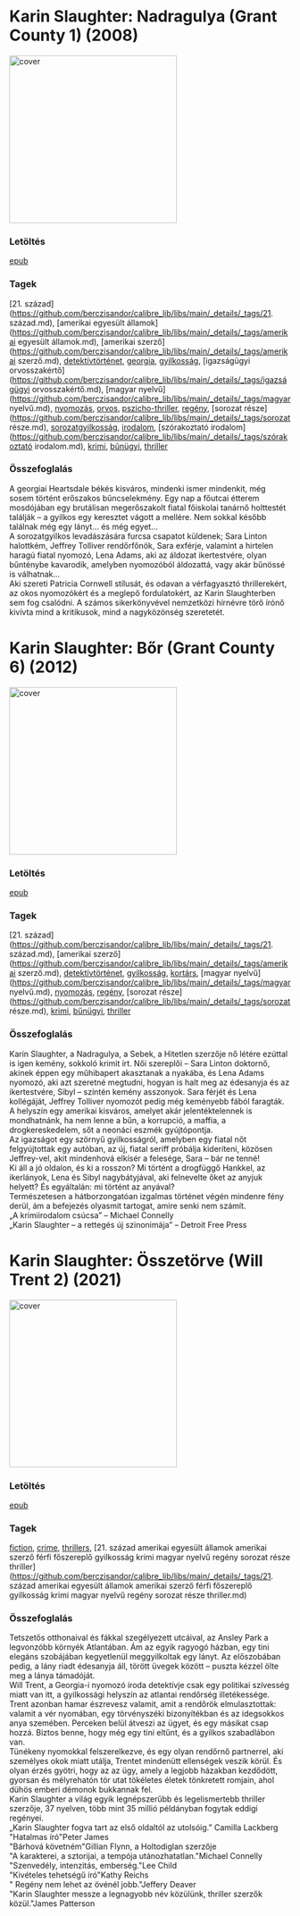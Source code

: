 # <a name="id_788">Karin Slaughter: Nadragulya (Grant County 1) (2008)</a>
<img src="https://github.com/BercziSandor/calibre_lib/raw/main/libs/main/Karin%20Slaughter/Nadragulya%20%28788%29/cover.jpg" alt="cover" width="300"/>

### Letöltés
[epub](https://github.com/BercziSandor/calibre_lib/raw/main/libs/main/Karin%20Slaughter/Nadragulya%20%28788%29/Nadragulya%20-%20Karin%20Slaughter.epub)

### Tagek
[21. század](https://github.com/berczisandor/calibre_lib/libs/main/_details/_tags/21. század.md), [amerikai egyesült államok](https://github.com/berczisandor/calibre_lib/libs/main/_details/_tags/amerikai egyesült államok.md), [amerikai szerző](https://github.com/berczisandor/calibre_lib/libs/main/_details/_tags/amerikai szerző.md), [detektívtörténet](https://github.com/berczisandor/calibre_lib/libs/main/_details/_tags/detektívtörténet.md), [georgia](https://github.com/berczisandor/calibre_lib/libs/main/_details/_tags/georgia.md), [gyilkosság](https://github.com/berczisandor/calibre_lib/libs/main/_details/_tags/gyilkosság.md), [igazságügyi orvosszakértő](https://github.com/berczisandor/calibre_lib/libs/main/_details/_tags/igazságügyi orvosszakértő.md), [magyar nyelvű](https://github.com/berczisandor/calibre_lib/libs/main/_details/_tags/magyar nyelvű.md), [nyomozás](https://github.com/berczisandor/calibre_lib/libs/main/_details/_tags/nyomozás.md), [orvos](https://github.com/berczisandor/calibre_lib/libs/main/_details/_tags/orvos.md), [pszicho-thriller](https://github.com/berczisandor/calibre_lib/libs/main/_details/_tags/pszicho-thriller.md), [regény](https://github.com/berczisandor/calibre_lib/libs/main/_details/_tags/regény.md), [sorozat része](https://github.com/berczisandor/calibre_lib/libs/main/_details/_tags/sorozat része.md), [sorozatgyilkosság](https://github.com/berczisandor/calibre_lib/libs/main/_details/_tags/sorozatgyilkosság.md), [irodalom](https://github.com/berczisandor/calibre_lib/libs/main/_details/_tags/irodalom.md), [szórakoztató irodalom](https://github.com/berczisandor/calibre_lib/libs/main/_details/_tags/szórakoztató irodalom.md), [krimi](https://github.com/berczisandor/calibre_lib/libs/main/_details/_tags/krimi.md), [bûnügyi](https://github.com/berczisandor/calibre_lib/libs/main/_details/_tags/bûnügyi.md), [thriller](https://github.com/berczisandor/calibre_lib/libs/main/_details/_tags/thriller.md)

### Összefoglalás
<div>
<p>A georgiai Heartsdale békés kisváros, mindenki ismer mindenkit, még sosem történt erőszakos bűncselekmény. Egy nap a főutcai étterem mosdójában egy brutálisan megerőszakolt fiatal főiskolai tanárnő holttestét találják – a gyilkos egy keresztet vágott a mellére. Nem sokkal később találnak még egy lányt… és még egyet…<br>A sorozatgyilkos levadászására furcsa csapatot küldenek; Sara Linton halottkém, Jeffrey Tolliver rendőrfőnök, Sara exférje, valamint a hirtelen haragú fiatal nyomozó, Lena Adams, aki az áldozat ikertestvére, olyan bűnténybe kavarodik, amelyben nyomozóból áldozattá, vagy akár bűnössé is válhatnak…<br>Aki szereti Patricia Cornwell stílusát, és odavan a vérfagyasztó thrillerekért, az okos nyomozókért és a meglepő fordulatokért, az Karin Slaughterben sem fog csalódni. A számos sikerkönyvével nemzetközi hírnévre törő írónő kivívta mind a kritikusok, mind a nagyközönség szeretetét.</p></div>


# <a name="id_599">Karin Slaughter: Bőr (Grant County 6) (2012)</a>
<img src="https://github.com/BercziSandor/calibre_lib/raw/main/libs/main/Karin%20Slaughter/Bor%20%28599%29/cover.jpg" alt="cover" width="300"/>

### Letöltés
[epub](https://github.com/BercziSandor/calibre_lib/raw/main/libs/main/Karin%20Slaughter/Bor%20%28599%29/Bor%20-%20Karin%20Slaughter.epub)

### Tagek
[21. század](https://github.com/berczisandor/calibre_lib/libs/main/_details/_tags/21. század.md), [amerikai szerző](https://github.com/berczisandor/calibre_lib/libs/main/_details/_tags/amerikai szerző.md), [detektívtörténet](https://github.com/berczisandor/calibre_lib/libs/main/_details/_tags/detektívtörténet.md), [gyilkosság](https://github.com/berczisandor/calibre_lib/libs/main/_details/_tags/gyilkosság.md), [kortárs](https://github.com/berczisandor/calibre_lib/libs/main/_details/_tags/kortárs.md), [magyar nyelvű](https://github.com/berczisandor/calibre_lib/libs/main/_details/_tags/magyar nyelvű.md), [nyomozás](https://github.com/berczisandor/calibre_lib/libs/main/_details/_tags/nyomozás.md), [regény](https://github.com/berczisandor/calibre_lib/libs/main/_details/_tags/regény.md), [sorozat része](https://github.com/berczisandor/calibre_lib/libs/main/_details/_tags/sorozat része.md), [krimi](https://github.com/berczisandor/calibre_lib/libs/main/_details/_tags/krimi.md), [bűnügyi](https://github.com/berczisandor/calibre_lib/libs/main/_details/_tags/bűnügyi.md), [thriller](https://github.com/berczisandor/calibre_lib/libs/main/_details/_tags/thriller.md)

### Összefoglalás
<div>
<p>Karin ​Slaughter, a Nadragulya, a Sebek, a Hitetlen szerzője nő létére ezúttal is igen kemény, sokkoló krimit írt. Női szereplői – Sara Linton doktornő, akinek éppen egy műhibapert akasztanak a nyakába, és Lena Adams nyomozó, aki azt szeretné megtudni, hogyan is halt meg az édesanyja és az ikertestvére, Sibyl – szintén kemény asszonyok. Sara férjét és Lena kollégáját, Jeffrey Tolliver nyomozót pedig még keményebb fából faragták.<br>A helyszín egy amerikai kisváros, amelyet akár jelentéktelennek is mondhatnánk, ha nem lenne a bűn, a korrupció, a maffia, a drogkereskedelem, sőt a neonáci eszmék gyújtópontja.<br>Az igazságot egy szörnyű gyilkosságról, amelyben egy fiatal nőt felgyújtottak egy autóban, az új, fiatal seriff próbálja kideríteni, közösen Jeffrey-vel, akit mindenhová elkísér a felesége, Sara – bár ne tenné!<br>Ki áll a jó oldalon, és ki a rosszon? Mi történt a drogfüggő Hankkel, az ikerlányok, Lena és Sibyl nagybátyjával, aki felnevelte őket az anyjuk helyett? És egyáltalán: mi történt az anyával?<br>Természetesen a hátborzongatóan izgalmas történet végén mindenre fény derül, ám a befejezés olyasmit tartogat, amire senki nem számít.<br>„A krimiirodalom csúcsa” – Michael Connelly<br>„Karin Slaughter – a rettegés új szinonimája” – Detroit Free Press</p></div>


# <a name="id_1488">Karin Slaughter: Összetörve (Will Trent 2) (2021)</a>
<img src="https://github.com/BercziSandor/calibre_lib/raw/main/libs/main/Karin%20Slaughter/Osszetorve%20%281488%29/cover.jpg" alt="cover" width="300"/>

### Letöltés
[epub](https://github.com/BercziSandor/calibre_lib/raw/main/libs/main/Karin%20Slaughter/Osszetorve%20%281488%29/Osszetorve%20-%20Karin%20Slaughter.epub)

### Tagek
[fiction](https://github.com/berczisandor/calibre_lib/libs/main/_details/_tags/fiction.md), [crime](https://github.com/berczisandor/calibre_lib/libs/main/_details/_tags/crime.md), [thrillers](https://github.com/berczisandor/calibre_lib/libs/main/_details/_tags/thrillers.md), [21. század amerikai egyesült államok amerikai szerző férfi főszereplő gyilkosság krimi magyar nyelvű regény sorozat része thriller](https://github.com/berczisandor/calibre_lib/libs/main/_details/_tags/21. század amerikai egyesült államok amerikai szerző férfi főszereplő gyilkosság krimi magyar nyelvű regény sorozat része thriller.md)

### Összefoglalás
<div>
<p>Tetszetős ​otthonaival és fákkal szegélyezett utcáival, az Ansley Park a legvonzóbb környék Atlantában. Ám az egyik ragyogó házban, egy tini elegáns szobájában kegyetlenül meggyilkoltak egy lányt. Az előszobában pedig, a lány riadt édesanyja áll, törött üvegek között – puszta kézzel ölte meg a lánya támadóját.<br>Will Trent, a Georgia-i nyomozó iroda detektívje csak egy politikai szívesség miatt van itt, a gyilkossági helyszín az atlantai rendőrség illetékessége. Trent azonban hamar észrevesz valamit, amit a rendőrök elmulasztottak: valamit a vér nyomában, egy törvényszéki bizonyítékban és az idegsokkos anya szemében. Perceken belül átveszi az ügyet, és egy másikat csap hozzá. Biztos benne, hogy még egy tini eltűnt, és a gyilkos szabadlábon van.<br>Tünékeny nyomokkal felszerelkezve, és egy olyan rendőrnő partnerrel, aki személyes okok miatt utálja, Trentet mindenütt ellenségek veszik körül. És olyan érzés gyötri, hogy az az ügy, amely a legjobb házakban kezdődött, gyorsan és mélyrehatón tör utat tökéletes életek tönkretett romjain, ahol dühös emberi démonok bukkannak fel.<br>Karin Slaughter a világ egyik legnépszerűbb és legelismertebb thriller szerzője, 37 nyelven, több mint 35 millió példányban fogytak eddigi regényei.<br>„Karin Slaughter fogva tart az első oldaltól az utolsóig.” Camilla Lackberg<br>"Hatalmas író"Peter James<br>"Bárhová követném"Gillian Flynn, a Holtodiglan szerzője<br>"A karakterei, a sztorijai, a tempója utánozhatatlan."Michael Connelly<br>"Szenvedély, intenzitás, emberség."Lee Child<br>"Kivételes tehetségű író"Kathy Reichs<br>" Regény nem lehet az övénél jobb."Jeffery Deaver<br>"Karin Slaughter messze a legnagyobb név közülünk, thriller szerzők közül."James Patterson</p></div>


